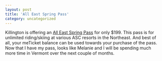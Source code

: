```yaml
---
layout: post
title: 'All East Spring Pass'
category: uncategorized
---
```


Killington is offering an <a href="http://www.killington.com/website/common/site_inside_page.ilx?idpage=%7B6379C23A-1AA3-479B-84CE-EE7DECDACEB5%7D&amp;sec=1&amp;pagenum=1">All East Spring Pass</a> for only $199.  This pass is for unlimited riding/skiing at various ASC resorts in the Northeast.  And best of all, your meTicket balance can be used towards your purchase of the pass.  Now that I have my pass, looks like Melanie and I will be spending much more time in Vermont over the next couple of months.
